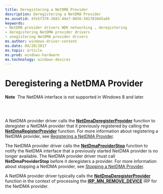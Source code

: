 ```yaml
---
title: Deregistering a NetDMA Provider
description: Deregistering a NetDMA Provider
ms.assetid: 4fe5f378-2683-44e7-8056-581783045ad4
keywords:
- NetDMA provider drivers WDK networking , deregistering
- deregistering NetDMA provider drivers
- unegistering NetDMA provider drivers
ms.author: windows-driver-content
ms.date: 04/20/2017
ms.topic: article
ms.prod: windows-hardware
ms.technology: windows-devices
---
```


# Deregistering a NetDMA Provider


**Note**  The NetDMA interface is not supported in Windows 8 and later.

 

## <a href="" id="ddk-deregistering-a-netdma-provider-ng"></a>


A NetDMA provider driver calls the [**NetDmaDeregisterProvider**](https://msdn.microsoft.com/library/windows/hardware/ff568328) function to deregister a NetDMA provider that it previously registered by calling the [**NetDmaRegisterProvider**](https://msdn.microsoft.com/library/windows/hardware/ff568336) function. For more information about registering a NetDMA provider, see [Registering a NetDMA Provider](registering-a-netdma-provider.md).

The NetDMA provider driver calls the [**NetDmaProviderStop**](https://msdn.microsoft.com/library/windows/hardware/ff568335) function to notify the NetDMA interface that a previously started NetDMA provider is no longer available. The NetDMA provider driver must call **NetDmaProviderStop** before it deregisters a provider. For more information about stopping a NetDMA provider, see [Stopping a NetDMA Provider](stopping-a-netdma-provider.md).

A NetDMA provider driver typically calls the [**NetDmaDeregisterProvider**](https://msdn.microsoft.com/library/windows/hardware/ff568328) function in the context of processing the [**IRP\_MN\_REMOVE\_DEVICE**](https://msdn.microsoft.com/library/windows/hardware/ff551738) IRP for the NetDMA provider.

 

 





